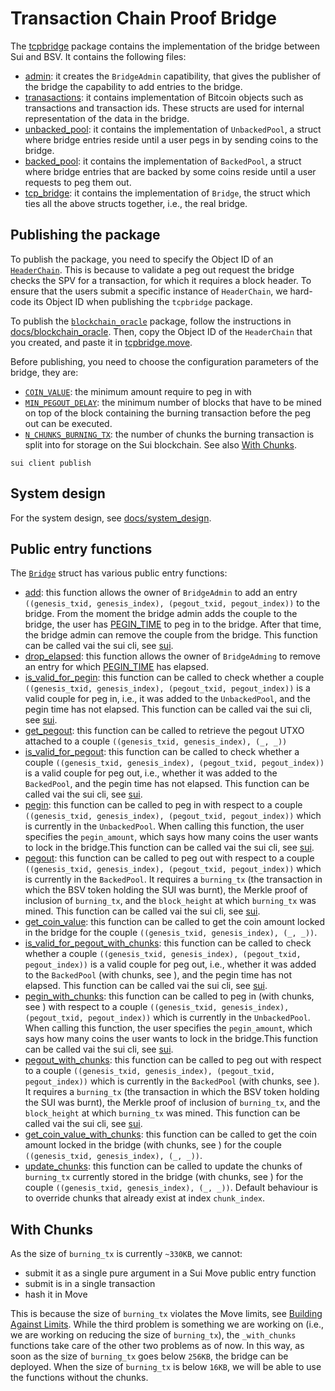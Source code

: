 # Transaction Chain Proof Bridge

The [tcpbridge](../move/bridge/) package contains the implementation of the bridge between Sui and BSV. It contains the following files:
- [admin](../move/bridge/sources/admin.move): it creates the `BridgeAdmin` capatibility, that gives the publisher of the bridge the capability to add entries to the bridge.
- [tranasactions](../move/bridge/sources/transactions.move): it contains implementation of Bitcoin objects such as transactions and transaction ids. These structs are used for internal representation of the data in the bridge.
- [unbacked_pool](../move/bridge/sources/unbacked_pool.move): it contains the implementation of `UnbackedPool`, a struct where bridge entries reside until a user pegs in by sending coins to the bridge.
- [backed_pool](../move/bridge/sources/backed_pool.move): it contains the implementation of `BackedPool`, a struct where bridge entries that are backed by some coins reside until a user requests to peg them out.
- [tcp_bridge](../move/bridge/sources/tcpbridge.move): it contains the implementation of `Bridge`, the struct which ties all the above structs together, i.e., the real bridge.

## Publishing the package

To publish the package, you need to specify the Object ID of an [`HeaderChain`](../move/oracle/sources/block_header.move#L30).
This is because to validate a peg out request the bridge checks the SPV for a transaction, for which it requires a block header.
To ensure that the users submit a specific instance of `HeaderChain`, we hard-code its Object ID when publishing the `tcpbridge` package.

To publish the [`blockchain_oracle`](../move/oracle/) package, follow the instructions in [docs/blockchain_oracle](./blockchain_oracle.md).
Then, copy the Object ID of the `HeaderChain` that you created, and paste it in [tcpbridge.move](../move/bridge/sources/tcpbridge.move#L34).

Before publishing, you need to choose the configuration parameters of the bridge, they are:
- [`COIN_VALUE`](./move/bridge/sources/backed_pool.move#L21): the minimum amount require to peg in with
- [`MIN_PEGOUT_DELAY`](./move/bridge/sources/backed_pool.move#L22): the minimum number of blocks that have to be mined on top of the block containing the burning transaction before the peg out can be executed.
- [`N_CHUNKS_BURNING_TX`](./move/bridge/sources/backed_pool.move#L23): the number of chunks the burning transaction is split into for storage on the Sui blockchain. See also [With Chunks](#with-chunks).

```
sui client publish
```

## System design

For the system design, see [docs/system_design](./system_design.md).

## Public entry functions

The [`Bridge`](../move/bridge/sources/tcpbridge.move#L50) struct has various public entry functions:
- [add](../move/bridge/sources/tcpbridge.move#L72): this function allows the owner of `BridgeAdmin` to add an entry `((genesis_txid, genesis_index), (pegout_txid, pegout_index))` to the bridge. From the moment the bridge admin adds the couple to the bridge, the user has [PEGIN_TIME](../move/bridge/sources/unbacked_pool.move#L8) to peg in to the bridge. After that time, the bridge admin can remove the couple from the bridge. This function can be called vai the sui cli, see [sui](./sui.md).
- [drop_elapsed](../move/bridge/sources/tcpbridge.move#L91): this function allows the owner of `BridgeAdming` to remove an entry for which [PEGIN_TIME](../move/bridge/sources/unbacked_pool.move#L8) has elapsed.
- [is_valid_for_pegin](../move/bridge/sources/tcpbridge.move#L107): this function can be called to check whether a couple `((genesis_txid, genesis_index), (pegout_txid, pegout_index))` is a valid couple for peg in, i.e., it was added to the `UnbackedPool`, and the pegin time has not elapsed. This function can be called vai the sui cli, see [sui](./sui.md).
- [get_pegout](../move/bridge/sources/tcpbridge.move#L134): this function can be called to retrieve the pegout UTXO attached to a couple `((genesis_txid, genesis_index), (_, _))`
- [is_valid_for_pegout](../move/bridge/sources/tcpbridge.move#L144): this function can be called to check whether a couple `((genesis_txid, genesis_index), (pegout_txid, pegout_index))` is a valid couple for peg out, i.e., whether it was added to the `BackedPool`, and the pegin time has not elapsed. This function can be called vai the sui cli, see [sui](./sui.md).
- [pegin](../move/bridge/sources/tcpbridge.move#L165): this function can be called to peg in with respect to a couple `((genesis_txid, genesis_index), (pegout_txid, pegout_index))` which is currently in the `UnbackedPool`. When calling this function, the user specifies the `pegin_amount`, which says how many coins the user wants to lock in the bridge.This function can be called vai the sui cli, see [sui](./sui.md).
- [pegout](../move/bridge/sources/tcpbridge.move#L187): this function can be called to peg out with respect to a couple `((genesis_txid, genesis_index), (pegout_txid, pegout_index))` which is currently in the `BackedPool`. It requires a `burning_tx` (the transaction in which the BSV token holding the SUI was burnt), the Merkle proof of inclusion of `burning_tx`, and the `block_height` at which `burning_tx` was mined. This function can be called vai the sui cli, see [sui](./sui.md).
- [get_coin_value](../move/bridge/sources/tcpbridge.move#L217): this function can be called to get the coin amount locked in the bridge for the couple `((genesis_txid, genesis_index), (_, _))`.
- [is_valid_for_pegout_with_chunks](../move/bridge/sources/tcpbridge.move#L144): this function can be called to check whether a couple `((genesis_txid, genesis_index), (pegout_txid, pegout_index))` is a valid couple for peg out, i.e., whether it was added to the `BackedPool` (with chunks, see ), and the pegin time has not elapsed. This function can be called vai the sui cli, see [sui](./sui.md).
- [pegin_with_chunks](../move/bridge/sources/tcpbridge.move#L165): this function can be called to peg in (with chunks, see ) with respect to a couple `((genesis_txid, genesis_index), (pegout_txid, pegout_index))` which is currently in the `UnbackedPool`. When calling this function, the user specifies the `pegin_amount`, which says how many coins the user wants to lock in the bridge.This function can be called vai the sui cli, see [sui](./sui.md).
- [pegout_with_chunks](../move/bridge/sources/tcpbridge.move#L187): this function can be called to peg out with respect to a couple `((genesis_txid, genesis_index), (pegout_txid, pegout_index))` which is currently in the `BackedPool` (with chunks, see ). It requires a `burning_tx` (the transaction in which the BSV token holding the SUI was burnt), the Merkle proof of inclusion of `burning_tx`, and the `block_height` at which `burning_tx` was mined. This function can be called vai the sui cli, see [sui](./sui.md).
- [get_coin_value_with_chunks](../move/bridge/sources/tcpbridge.move#L217): this function can be called to get the coin amount locked in the bridge (with chunks, see ) for the couple `((genesis_txid, genesis_index), (_, _))`.
- [update_chunks](../move/bridge/sources/tcpbridge.move#L304): this function can be called to update the chunks of `burning_tx` currently stored in the bridge (with chunks, see ) for the couple `((genesis_txid, genesis_index), (_, _))`. Default behaviour is to override chunks that already exist at index `chunk_index`.

## With Chunks

As the size of `burning_tx` is currently `~330KB`, we cannot:
- submit it as a single pure argument in a Sui Move public entry function
- submit is in a single transaction
- hash it in Move

This is because the size of `burning_tx` violates the Move limits, see [Building Against Limits](https://move-book.com/guides/building-against-limits.html).
While the third problem is something we are working on (i.e., we are working on reducing the size of `burning_tx`), the `_with_chunks` functions take care of the other two problems as of now.
In this way, as soon as the size of `burning_tx` goes below `256KB`, the bridge can be deployed.
When the size of `burning_tx` is below `16KB`, we will be able to use the functions without the chunks.
